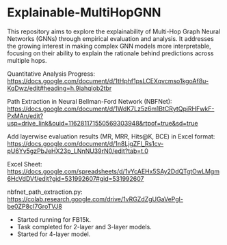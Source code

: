 # Explainable-MultiHopGNN
This repository aims to explore the explainability of Multi-Hop Graph Neural Networks (GNNs) through empirical evaluation and analysis. It addresses the growing interest in making complex GNN models more interpretable, focusing on their ability to explain the rationale behind predictions across multiple hops.

Quantitative Analysis Progress: https://docs.google.com/document/d/1tHphf1psLCEXqvcmso1kgoAf8u-KqDwz/edit#heading=h.9iahqlob2tbr

Path Extraction in Neural Bellman-Ford Network (NBFNet): https://docs.google.com/document/d/1WdK7Lz5z6m1BtCRytQpiRHFwkF-PxMAn/edit?usp=drive_link&ouid=116281171550569303948&rtpof=true&sd=true

Add layerwise evaluation results (MR, MRR, Hits@K, BCE) in Excel format: https://docs.google.com/document/d/1n8LjgZFl_Rs1cv-pU6Yv5gzPbJeHX23p_LNnNU39rN0/edit?tab=t.0

Excel Sheet: https://docs.google.com/spreadsheets/d/1vYcAEHx5SAy2DdQTgtOwLMgm6HcVdDVf/edit?gid=531992607#gid=531992607

nbfnet_path_extraction.py: https://colab.research.google.com/drive/1vRGZdZgUGaVePgl-be0ZP8cI7GroTVJ8
- Started running for FB15k.
- Task completed for 2-layer and 3-layer models.
- Started for 4-layer model.
